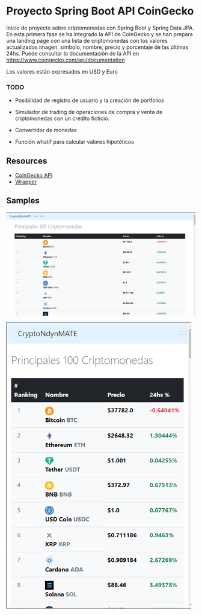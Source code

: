 # Proyecto Spring Boot API CoinGecko
Inicio de proyecto sobre criptomonedas con Spring Boot y Spring Data JPA. En esta primera fase se ha integrado la API de CoinGecko y se han prepara una landing page con una lista de criptomonedas con los valores actualizados imagen, símbolo, nombre, precio y porcentaje de las últimas 24hs. Puede consultar la documentación de la API en https://www.coingecko.com/api/documentation

Los valores están expresados en USD y Euro

### TODO

- Posibilidad de registro de usuario y la creación de portfolios

- Simulador de trading de operaciones de compra y venta de criptomonedas con un crédito ficticio.
- Convertidor de monedas
- Función whatif para calcular valores hipotéticos

## Resources

- [CoinGecko API](https://www.coingecko.com/en/api/documentation)
- [Wrapper](https://github.com/Philipinho/CoinGecko-Java)

## Samples

![Vista xl](Samples/01.png)

![Vista sm](Samples/02.png)